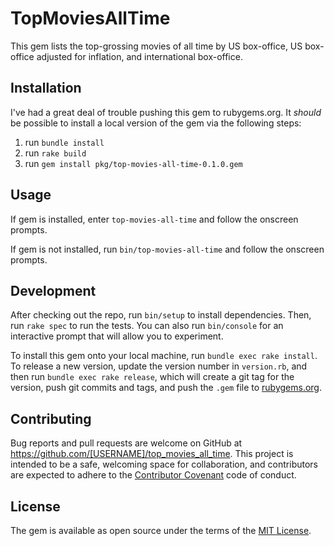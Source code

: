 # TopMoviesAllTime

This gem lists the top-grossing movies of all time by US box-office, US box-office adjusted for inflation, and international box-office.

## Installation

I've had a great deal of trouble pushing this gem to rubygems.org. It *should* be possible to install a local version of the gem via the following steps:

1. run `bundle install`
2. run `rake build`
3. run `gem install pkg/top-movies-all-time-0.1.0.gem`

## Usage

If gem is installed, enter `top-movies-all-time` and follow the onscreen prompts.

If gem is not installed, run `bin/top-movies-all-time` and follow the onscreen prompts.

## Development

After checking out the repo, run `bin/setup` to install dependencies. Then, run `rake spec` to run the tests. You can also run `bin/console` for an interactive prompt that will allow you to experiment.

To install this gem onto your local machine, run `bundle exec rake install`. To release a new version, update the version number in `version.rb`, and then run `bundle exec rake release`, which will create a git tag for the version, push git commits and tags, and push the `.gem` file to [rubygems.org](https://rubygems.org).

## Contributing

Bug reports and pull requests are welcome on GitHub at https://github.com/[USERNAME]/top_movies_all_time. This project is intended to be a safe, welcoming space for collaboration, and contributors are expected to adhere to the [Contributor Covenant](http://contributor-covenant.org) code of conduct.


## License

The gem is available as open source under the terms of the [MIT License](http://opensource.org/licenses/MIT).
